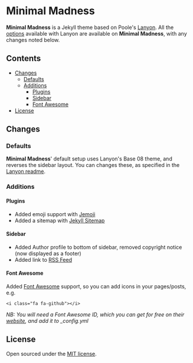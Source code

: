 # Minimal Madness

**Minimal Madness** is a Jekyll theme based on Poole's [Lanyon](https://github.com/poole/lanyon). All the [options](https://github.com/poole/lanyon#options) available with Lanyon are available on **Minimal Madness**, with any changes noted below.


## Contents
- [Changes](#changes)
  - [Defaults](#defaults)
  - [Additions](#additons)
    - [Plugins](#plugins)
    - [Sidebar](#sidebar)
    - [Font Awesome](#font-awesome)
- [License](#license)

## Changes

### Defaults

**Minimal Madness**' default setup uses Lanyon's Base 08 theme, and reverses the sidebar layout. You can changes these, as specified in the [Lanyon readme](https://github.com/poole/lanyon#options).

### Additions
#### Plugins

- Added emoji support with [Jemoji](https://github.com/jekyll/jemoji)
- Added a sitemap with [Jekyll Sitemap](https://github.com/jekyll/jekyll-sitemap)

#### Sidebar

- Added Author profile to bottom of sidebar, removed copyright notice (now displayed as a footer)
- Added link to [RSS Feed](https://blog.forgenst.com/minimal-madness/atom.xml)

#### Font Awesome

Added [Font Awesome](https://fontawesome.com) support, so you can add icons in your pages/posts, e.g.

```
<i class="fa fa-github"></i>
```

*NB: You will need a Font Awesome ID, which you can get for free on their [website](https://fontawesome.com/start), and add it to _config.yml*

## License

Open sourced under the [MIT license](LICENSE.md).
